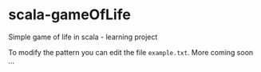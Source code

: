 # scala-gameOfLife
Simple game of life in scala - learning project

To modify the pattern you can edit the file `example.txt`.
More coming soon ... 
